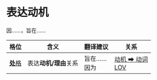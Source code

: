 # 表达动机

因……，旨在……

|格位|含义|翻译建议|关系|
|-|-|-|-|
|[**处**格](https://assets-hk.wikipali.org/pali-handbook/zh-Hans/declension/loc.html)|表达**动机/理由**关系|旨在……<br>因为|[动机 ➡ 动词<br>LOV](https://assets-hk.wikipali.org/pali-handbook/zh-Hans/basic-relation/loc/loc-mot.html)|
